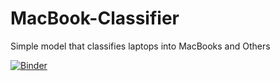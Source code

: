 # MacBook-Classifier
Simple model that classifies laptops into MacBooks and Others


[![Binder](https://mybinder.org/badge_logo.svg)](https://mybinder.org/v2/gh/ivantrj/MacBook-Classifier.git/master)

